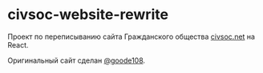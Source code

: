 # civsoc-website-rewrite

Проект по переписыванию сайта Гражданского общества [civsoc.net](https://civsoc.net) на React.

Оригинальный сайт сделан [@goode108](https://twitter.com/goode108).
